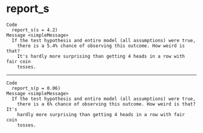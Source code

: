 # report_s

    Code
      report_s(s = 4.2)
    Message <simpleMessage>
      If the test hypothesis and entire model (all assumptions) were true,
        there is a 5.4% chance of observing this outcome. How weird is that?
        It's hardly more surprising than getting 4 heads in a row with fair coin
        tosses.

---

    Code
      report_s(p = 0.06)
    Message <simpleMessage>
      If the test hypothesis and entire model (all assumptions) were true,
        there is a 6% chance of observing this outcome. How weird is that? It's
        hardly more surprising than getting 4 heads in a row with fair coin
        tosses.


